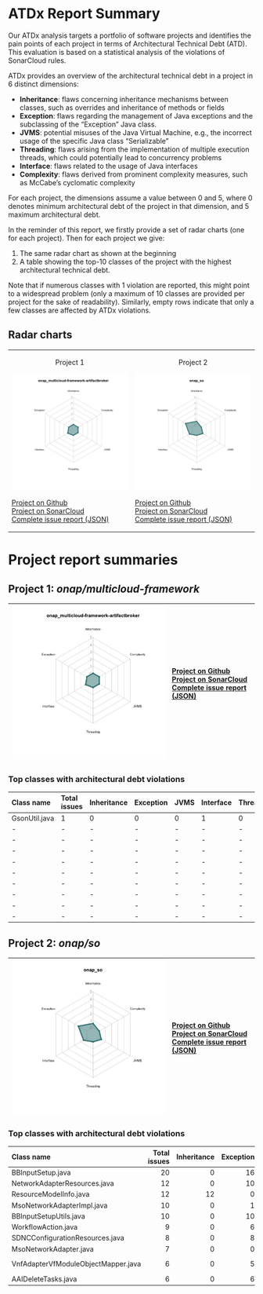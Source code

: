 # ATDx Report Summary
Our ATDx analysis targets a portfolio of software projects and identifies the pain points of each project in terms of Architectural Technical Debt (ATD). This evaluation is based on a statistical analysis of the violations of SonarCloud rules.

ATDx provides an overview of the architectural technical debt in a project  in 6 distinct dimensions:
* **Inheritance**: flaws concerning inheritance mechanisms between classes, such as overrides and inheritance of methods or fields
* **Exception**: flaws regarding the management of Java exceptions and the subclassing of the “Exception” Java class.
* **JVMS**: potential misuses of the Java Virtual Machine, e.g., the incorrect usage of the specific Java class “Serializable”
* **Threading**: flaws arising from the implementation of multiple execution threads, which could potentially lead to concurrency problems
* **Interface**: flaws related to the usage of Java interfaces
* **Complexity**: flaws derived from prominent complexity measures, such as McCabe’s cyclomatic complexity

For each project, the dimensions assume a value between 0 and 5, where 0 denotes minimum architectural debt of the project in that dimension, and 5 maximum architectural debt.

In the reminder of this report, we firstly provide a set of radar charts (one for each project). Then for each project we give:
1. The same radar chart as shown at the beginning
2. A table showing the top-10 classes of the project with the highest architectural technical debt.

Note that if numerous classes with 1 violation are reported, this might point to a widespread problem (only a maximum of 10 classes are provided per project for the sake of readability). Similarly, empty rows indicate that only a few classes are affected by ATDx violations.

## Radar charts
|||
|-|-|
|<p align="center">Project 1</p><img src="https://github.com/S2-group/ATDx_reports/blob/master/plots/onap_multicloud-framework-artifactbroker.jpg"/> <p style="text-align:left">[Project on Github](https://github.com/onap/multicloud-framework) <br> [Project on SonarCloud ](https://sonarcloud.io/dashboard?id=onap_multicloud-framework-artifactbroker) <br> [Complete issue report (JSON)](https://github.com/S2-group/ATDx_reports/blob/master/jsons/onap_multicloud-framework-artifactbroker.json)</p>|<p align="center">Project 2</p><img src="https://github.com/S2-group/ATDx_reports/blob/master/plots/onap_so.jpg"/> <p style="text-align:left">[Project on Github](https://github.com/onap/so) <br> [Project on SonarCloud ](https://sonarcloud.io/dashboard?id=onap_so) <br> [Complete issue report (JSON)](https://github.com/S2-group/ATDx_reports/blob/master/jsons/onap_so.json)</p>
# Project report summaries
## Project 1: _onap/multicloud-framework_
|<img src="https://github.com/S2-group/ATDx_reports/blob/master/plots/onap_multicloud-framework-artifactbroker.jpg"/>|<p style="text-align:left">[Project on Github](https://github.com/onap/multicloud-framework) <br> [Project on SonarCloud ](https://sonarcloud.io/dashboard?id=onap_multicloud-framework-artifactbroker) <br> [Complete issue report (JSON)](https://github.com/S2-group/ATDx_reports/blob/master/jsons/onap_multicloud-framework-artifactbroker.json)</p>
|-|-|
### Top classes with architectural debt violations
| Class name    | Total issues   | Inheritance   | Exception   | JVMS   | Interface   | Threading   | Complexity   | Fully qualified class name                                           |
|:--------------|:---------------|:--------------|:------------|:-------|:------------|:------------|:-------------|:---------------------------------------------------------------------|
| GsonUtil.java | 1              | 0             | 0           | 0      | 1           | 0           | 0            | model/src/main/java/org/onap/policy/distribution/model/GsonUtil.java |
| -             | -              | -             | -           | -      | -           | -           | -            | -                                                                    |
| -             | -              | -             | -           | -      | -           | -           | -            | -                                                                    |
| -             | -              | -             | -           | -      | -           | -           | -            | -                                                                    |
| -             | -              | -             | -           | -      | -           | -           | -            | -                                                                    |
| -             | -              | -             | -           | -      | -           | -           | -            | -                                                                    |
| -             | -              | -             | -           | -      | -           | -           | -            | -                                                                    |
| -             | -              | -             | -           | -      | -           | -           | -            | -                                                                    |
| -             | -              | -             | -           | -      | -           | -           | -            | -                                                                    |
| -             | -              | -             | -           | -      | -           | -           | -            | -                                                                    |

## Project 2: _onap/so_
|<img src="https://github.com/S2-group/ATDx_reports/blob/master/plots/onap_so.jpg"/>|<p style="text-align:left">[Project on Github](https://github.com/onap/so) <br> [Project on SonarCloud ](https://sonarcloud.io/dashboard?id=onap_so) <br> [Complete issue report (JSON)](https://github.com/S2-group/ATDx_reports/blob/master/jsons/onap_so.json)</p>
|-|-|
### Top classes with architectural debt violations
| Class name                          |   Total issues |   Inheritance |   Exception |   JVMS |   Interface |   Threading |   Complexity | Fully qualified class name                                                                                 |
|:------------------------------------|---------------:|--------------:|------------:|-------:|------------:|------------:|-------------:|:-----------------------------------------------------------------------------------------------------------|
| BBInputSetup.java                   |             20 |             0 |          16 |      0 |           4 |           0 |            0 | bpmn/MSOCommonBPMN/src/main/java/org/onap/so/bpmn/servicedecomposition/tasks/BBInputSetup.java             |
| NetworkAdapterResources.java        |             12 |             0 |          10 |      0 |           2 |           0 |            0 | bpmn/so-bpmn-tasks/src/main/java/org/onap/so/client/orchestration/NetworkAdapterResources.java             |
| ResourceModelInfo.java              |             12 |            12 |           0 |      0 |           0 |           0 |            0 | bpmn/so-bpmn-tasks/src/main/java/org/onap/so/client/oof/beans/ResourceModelInfo.java                       |
| MsoNetworkAdapterImpl.java          |             10 |             0 |           1 |      0 |           9 |           0 |            0 | adapters/mso-openstack-adapters/src/main/java/org/onap/so/adapters/network/MsoNetworkAdapterImpl.java      |
| BBInputSetupUtils.java              |             10 |             0 |          10 |      0 |           0 |           0 |            0 | bpmn/MSOCommonBPMN/src/main/java/org/onap/so/bpmn/servicedecomposition/tasks/BBInputSetupUtils.java        |
| WorkflowAction.java                 |              9 |             0 |           6 |      0 |           3 |           0 |            0 | bpmn/so-bpmn-tasks/src/main/java/org/onap/so/bpmn/infrastructure/workflow/tasks/WorkflowAction.java        |
| SDNCConfigurationResources.java     |              8 |             0 |           8 |      0 |           0 |           0 |            0 | bpmn/so-bpmn-tasks/src/main/java/org/onap/so/client/orchestration/SDNCConfigurationResources.java          |
| MsoNetworkAdapter.java              |              7 |             0 |           0 |      0 |           7 |           0 |            0 | adapters/mso-openstack-adapters/src/main/java/org/onap/so/adapters/network/MsoNetworkAdapter.java          |
| VnfAdapterVfModuleObjectMapper.java |              6 |             0 |           5 |      0 |           1 |           0 |            0 | bpmn/so-bpmn-tasks/src/main/java/org/onap/so/client/adapter/vnf/mapper/VnfAdapterVfModuleObjectMapper.java |
| AAIDeleteTasks.java                 |              6 |             0 |           6 |      0 |           0 |           0 |            0 | bpmn/so-bpmn-tasks/src/main/java/org/onap/so/bpmn/infrastructure/aai/tasks/AAIDeleteTasks.java             |

